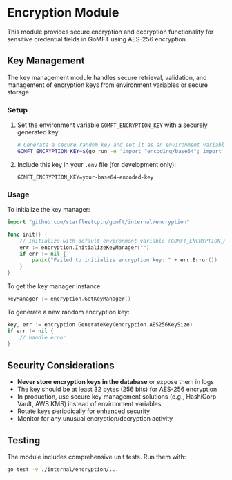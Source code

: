 # Encryption Module

This module provides secure encryption and decryption functionality for sensitive credential fields in GoMFT using AES-256 encryption.

## Key Management

The key management module handles secure retrieval, validation, and management of encryption keys from environment variables or secure storage.

### Setup

1. Set the environment variable `GOMFT_ENCRYPTION_KEY` with a securely generated key:
   ```sh
   # Generate a secure random key and set it as an environment variable
   GOMFT_ENCRYPTION_KEY=$(go run -e 'import "encoding/base64"; import "crypto/rand"; key := make([]byte, 32); rand.Read(key); fmt.Println(base64.StdEncoding.EncodeToString(key))')
   ```

2. Include this key in your `.env` file (for development only):
   ```
   GOMFT_ENCRYPTION_KEY=your-base64-encoded-key
   ```

### Usage

To initialize the key manager:

```go
import "github.com/starfleetcptn/gomft/internal/encryption"

func init() {
    // Initialize with default environment variable (GOMFT_ENCRYPTION_KEY)
    err := encryption.InitializeKeyManager("")
    if err != nil {
        panic("Failed to initialize encryption key: " + err.Error())
    }
}
```

To get the key manager instance:

```go
keyManager := encryption.GetKeyManager()
```

To generate a new random encryption key:

```go
key, err := encryption.GenerateKey(encryption.AES256KeySize)
if err != nil {
    // handle error
}
```

## Security Considerations

- **Never store encryption keys in the database** or expose them in logs
- The key should be at least 32 bytes (256 bits) for AES-256 encryption
- In production, use secure key management solutions (e.g., HashiCorp Vault, AWS KMS) instead of environment variables
- Rotate keys periodically for enhanced security
- Monitor for any unusual encryption/decryption activity

## Testing

The module includes comprehensive unit tests. Run them with:

```sh
go test -v ./internal/encryption/...
``` 